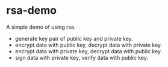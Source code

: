 # rsa-demo
A simple demo of using rsa.
- generate key pair of public key and private key.
- encrypt data with public key, decrypt data with private key.
- encrypt data with private key, decrypt data with public key.
- sign data with private key, verify data with public key.
